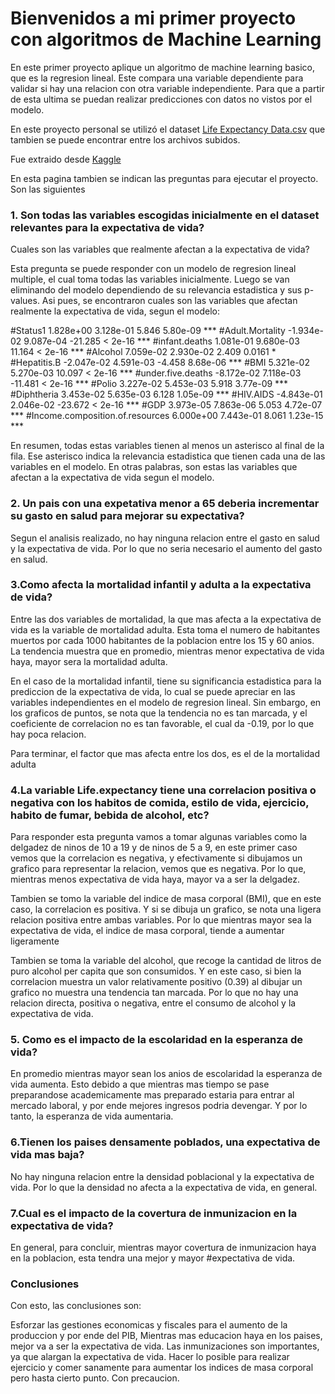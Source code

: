 # Bienvenidos a mi primer proyecto con algoritmos de Machine Learning

En este primer proyecto aplique un algoritmo de machine learning basico, que es la regresion lineal. Este compara una variable dependiente para validar si hay una relacion con otra variable independiente. Para que
a partir de esta ultima se puedan realizar predicciones con datos no vistos por el modelo.

En este proyecto personal se utilizó el dataset [Life Expectancy Data.csv](https://github.com/user-attachments/files/18114581/Life.Expectancy.Data.csv) que tambien se puede encontrar entre los archivos subidos.

Fue extraido desde [Kaggle](https://www.kaggle.com/datasets/kumarajarshi/life-expectancy-who?select=Life+Expectancy+Data.csv)

En esta pagina tambien se indican las preguntas para ejecutar el proyecto. Son las siguientes

### 1. Son todas las variables escogidas inicialmente en el dataset relevantes para la expectativa de vida?
   Cuales son las variables que realmente afectan a la expectativa de vida?

Esta pregunta se puede responder con un modelo de regresion lineal multiple, el cual toma todas las variables inicialmente.
Luego se van eliminando del modelo dependiendo de su relevancia estadistica y sus p-values. Asi pues, se encontraron cuales son las variables
que afectan realmente la expectativa de vida, segun el modelo:

#Status1                          1.828e+00  3.128e-01   5.846 5.80e-09 ***
#Adult.Mortality                 -1.934e-02  9.087e-04 -21.285  < 2e-16 ***
#infant.deaths                    1.081e-01  9.680e-03  11.164  < 2e-16 ***
#Alcohol                          7.059e-02  2.930e-02   2.409   0.0161 *  
#Hepatitis.B                     -2.047e-02  4.591e-03  -4.458 8.68e-06 ***
#BMI                              5.321e-02  5.270e-03  10.097  < 2e-16 ***
#under.five.deaths               -8.172e-02  7.118e-03 -11.481  < 2e-16 ***
#Polio                            3.227e-02  5.453e-03   5.918 3.77e-09 ***
#Diphtheria                       3.453e-02  5.635e-03   6.128 1.05e-09 ***
#HIV.AIDS                        -4.843e-01  2.046e-02 -23.672  < 2e-16 ***
#GDP                              3.973e-05  7.863e-06   5.053 4.72e-07 ***
#Income.composition.of.resources  6.000e+00  7.443e-01   8.061 1.23e-15 ***

En resumen, todas estas variables tienen al menos un asterisco al final de la fila. Ese asterisco indica la relevancia estadistica que tienen cada una de las variables en el modelo.
En otras palabras, son estas las variables que afectan a la expectativa de vida segun el modelo.


### 2. Un pais con una expetativa menor a 65 deberia incrementar su gasto en salud para mejorar su expectativa?

Segun el analisis realizado, no hay ninguna relacion entre el gasto en salud y la expectativa de vida. Por lo que no seria necesario el aumento del gasto en salud.


### 3.Como afecta la mortalidad infantil y adulta a la expectativa de vida?

Entre las dos variables de mortalidad, la que mas afecta a la expectativa de vida es la variable 
de mortalidad adulta.
Esta toma el numero de habitantes muertos por cada 1000 habitantes de la poblacion entre los 15 y 60 anios.
La tendencia muestra que en promedio, mientras menor expectativa de vida haya, mayor sera la mortalidad adulta.

En el caso de la mortalidad infantil, tiene su significancia estadistica para la prediccion de la expectativa de vida,
lo cual se puede apreciar en las variables independientes en el modelo de regresion lineal.
Sin embargo, en los graficos de puntos, se nota que la tendencia no es tan marcada, y el coeficiente de correlacion no es tan
favorable, el cual da -0.19, por lo que hay poca relacion.

Para terminar, el factor que mas afecta entre los dos, es el de la mortalidad adulta


### 4.La variable Life.expectancy tiene una correlacion positiva o negativa con los habitos de comida, estilo de vida, ejercicio, habito de fumar, bebida de alcohol, etc?

Para responder esta pregunta vamos a tomar algunas variables como la delgadez de ninos de 10 a 19
y de ninos de 5 a 9, en este primer caso vemos que la correlacion es negativa, y efectivamente si dibujamos
un grafico para representar la relacion, vemos que es negativa. Por lo que, mientras menos expectativa de vida
haya, mayor va a ser la delgadez.

Tambien se tomo la variable del indice de masa corporal (BMI), que en este caso, la correlacion
es positiva. Y si se dibuja un grafico, se nota una ligera relacion positiva entre
ambas variables. Por lo que mientras mayor sea la expectativa de vida, el indice de masa corporal, tiende a aumentar ligeramente

Tambien se toma la variable del alcohol, que recoge la cantidad de litros de puro alcohol per capita
que son consumidos. Y en este caso, si bien la correlacion muestra un valor relativamente positivo (0.39)
al dibujar un grafico no muestra una tendencia tan marcada. Por lo que no hay una relacion directa, positiva o
negativa, entre el consumo de alcohol y la expectativa de vida.


### 5. Como es el impacto de la escolaridad en la esperanza de vida?
En promedio mientras mayor sean los anios de escolaridad
la esperanza de vida aumenta. Esto debido a que mientras mas tiempo se pase preparandose academicamente
mas preparado estaria para entrar al mercado laboral, y por ende mejores ingresos podria devengar.
Y por lo tanto, la esperanza de vida aumentaria.


### 6.Tienen los paises densamente poblados, una expectativa de vida mas baja?
No hay ninguna relacion entre la densidad poblacional y la expectativa de vida.
Por lo que la densidad no afecta a la expectativa de vida, en general.


### 7.Cual es el impacto de la covertura de inmunizacion en la expectativa de vida?
En general, para concluir, mientras mayor covertura de inmunizacion haya en la poblacion, esta tendra una mejor y mayor
#expectativa de vida.


### Conclusiones
Con esto, las conclusiones son:

Esforzar las gestiones economicas y fiscales para el aumento de la produccion y por ende del PIB,
Mientras mas educacion haya en los paises, mejor va a ser la expectativa de vida.
Las inmunizaciones son importantes, ya que alargan la expectativa de vida.
Hacer lo posible para realizar ejercicio y comer sanamente para aumentar los indices de masa corporal
pero hasta cierto punto. Con precaucion.
